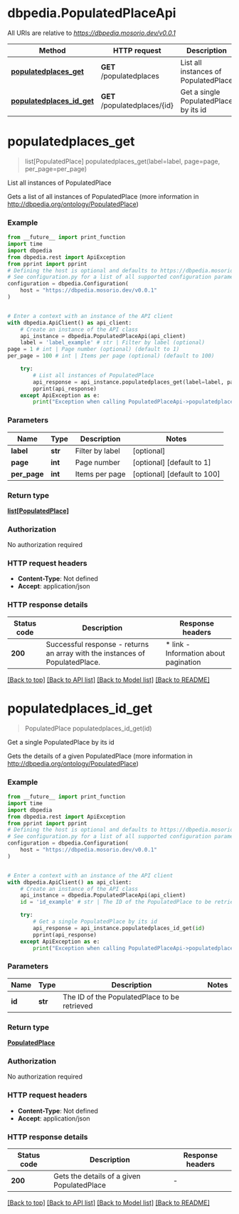 # dbpedia.PopulatedPlaceApi

All URIs are relative to *https://dbpedia.mosorio.dev/v0.0.1*

Method | HTTP request | Description
------------- | ------------- | -------------
[**populatedplaces_get**](PopulatedPlaceApi.md#populatedplaces_get) | **GET** /populatedplaces | List all instances of PopulatedPlace
[**populatedplaces_id_get**](PopulatedPlaceApi.md#populatedplaces_id_get) | **GET** /populatedplaces/{id} | Get a single PopulatedPlace by its id


# **populatedplaces_get**
> list[PopulatedPlace] populatedplaces_get(label=label, page=page, per_page=per_page)

List all instances of PopulatedPlace

Gets a list of all instances of PopulatedPlace (more information in http://dbpedia.org/ontology/PopulatedPlace)

### Example

```python
from __future__ import print_function
import time
import dbpedia
from dbpedia.rest import ApiException
from pprint import pprint
# Defining the host is optional and defaults to https://dbpedia.mosorio.dev/v0.0.1
# See configuration.py for a list of all supported configuration parameters.
configuration = dbpedia.Configuration(
    host = "https://dbpedia.mosorio.dev/v0.0.1"
)


# Enter a context with an instance of the API client
with dbpedia.ApiClient() as api_client:
    # Create an instance of the API class
    api_instance = dbpedia.PopulatedPlaceApi(api_client)
    label = 'label_example' # str | Filter by label (optional)
page = 1 # int | Page number (optional) (default to 1)
per_page = 100 # int | Items per page (optional) (default to 100)

    try:
        # List all instances of PopulatedPlace
        api_response = api_instance.populatedplaces_get(label=label, page=page, per_page=per_page)
        pprint(api_response)
    except ApiException as e:
        print("Exception when calling PopulatedPlaceApi->populatedplaces_get: %s\n" % e)
```

### Parameters

Name | Type | Description  | Notes
------------- | ------------- | ------------- | -------------
 **label** | **str**| Filter by label | [optional] 
 **page** | **int**| Page number | [optional] [default to 1]
 **per_page** | **int**| Items per page | [optional] [default to 100]

### Return type

[**list[PopulatedPlace]**](PopulatedPlace.md)

### Authorization

No authorization required

### HTTP request headers

 - **Content-Type**: Not defined
 - **Accept**: application/json

### HTTP response details
| Status code | Description | Response headers |
|-------------|-------------|------------------|
**200** | Successful response - returns an array with the instances of PopulatedPlace. |  * link - Information about pagination <br>  |

[[Back to top]](#) [[Back to API list]](../README.md#documentation-for-api-endpoints) [[Back to Model list]](../README.md#documentation-for-models) [[Back to README]](../README.md)

# **populatedplaces_id_get**
> PopulatedPlace populatedplaces_id_get(id)

Get a single PopulatedPlace by its id

Gets the details of a given PopulatedPlace (more information in http://dbpedia.org/ontology/PopulatedPlace)

### Example

```python
from __future__ import print_function
import time
import dbpedia
from dbpedia.rest import ApiException
from pprint import pprint
# Defining the host is optional and defaults to https://dbpedia.mosorio.dev/v0.0.1
# See configuration.py for a list of all supported configuration parameters.
configuration = dbpedia.Configuration(
    host = "https://dbpedia.mosorio.dev/v0.0.1"
)


# Enter a context with an instance of the API client
with dbpedia.ApiClient() as api_client:
    # Create an instance of the API class
    api_instance = dbpedia.PopulatedPlaceApi(api_client)
    id = 'id_example' # str | The ID of the PopulatedPlace to be retrieved

    try:
        # Get a single PopulatedPlace by its id
        api_response = api_instance.populatedplaces_id_get(id)
        pprint(api_response)
    except ApiException as e:
        print("Exception when calling PopulatedPlaceApi->populatedplaces_id_get: %s\n" % e)
```

### Parameters

Name | Type | Description  | Notes
------------- | ------------- | ------------- | -------------
 **id** | **str**| The ID of the PopulatedPlace to be retrieved | 

### Return type

[**PopulatedPlace**](PopulatedPlace.md)

### Authorization

No authorization required

### HTTP request headers

 - **Content-Type**: Not defined
 - **Accept**: application/json

### HTTP response details
| Status code | Description | Response headers |
|-------------|-------------|------------------|
**200** | Gets the details of a given PopulatedPlace |  -  |

[[Back to top]](#) [[Back to API list]](../README.md#documentation-for-api-endpoints) [[Back to Model list]](../README.md#documentation-for-models) [[Back to README]](../README.md)

